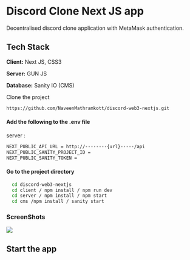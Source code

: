 # Discord Clone Next JS app

Decentralised discord clone application with MetaMask authentication.

## Tech Stack

**Client:** Next JS, CSS3

**Server:** GUN JS

**Database:** Sanity IO (CMS)

Clone the project

```bash
https://github.com/NaveenMathramkott/discord-web3-nextjs.git
```

#### Add the following to the .env file

server :
```bash
NEXT_PUBLIC_API_URL = http://--------{url}-----/api
NEXT_PUBLIC_SANITY_PROJECT_ID = 
NEXT_PUBLIC_SANITY_TOKEN = 
```

#### Go to the project directory
```bash
  cd discord-web3-nextjs
  cd client / npm install / npm run dev
  cd server / npm install / npm start
  cd cms /npm install / sanity start
```

### ScreenShots
![](https://github.com/NaveenMathramkott/discord-web3-nextjs/tree/main/discord-blockchain/screenshots/discord-landing-page.png)

## Start the app 
